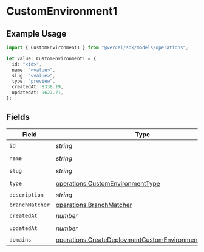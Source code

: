# CustomEnvironment1

## Example Usage

```typescript
import { CustomEnvironment1 } from "@vercel/sdk/models/operations";

let value: CustomEnvironment1 = {
  id: "<id>",
  name: "<value>",
  slug: "<value>",
  type: "preview",
  createdAt: 8338.19,
  updatedAt: 9627.71,
};
```

## Fields

| Field                                                                                                                        | Type                                                                                                                         | Required                                                                                                                     | Description                                                                                                                  |
| ---------------------------------------------------------------------------------------------------------------------------- | ---------------------------------------------------------------------------------------------------------------------------- | ---------------------------------------------------------------------------------------------------------------------------- | ---------------------------------------------------------------------------------------------------------------------------- |
| `id`                                                                                                                         | *string*                                                                                                                     | :heavy_check_mark:                                                                                                           | N/A                                                                                                                          |
| `name`                                                                                                                       | *string*                                                                                                                     | :heavy_check_mark:                                                                                                           | N/A                                                                                                                          |
| `slug`                                                                                                                       | *string*                                                                                                                     | :heavy_check_mark:                                                                                                           | N/A                                                                                                                          |
| `type`                                                                                                                       | [operations.CustomEnvironmentType](../../models/operations/customenvironmenttype.md)                                         | :heavy_check_mark:                                                                                                           | N/A                                                                                                                          |
| `description`                                                                                                                | *string*                                                                                                                     | :heavy_minus_sign:                                                                                                           | N/A                                                                                                                          |
| `branchMatcher`                                                                                                              | [operations.BranchMatcher](../../models/operations/branchmatcher.md)                                                         | :heavy_minus_sign:                                                                                                           | N/A                                                                                                                          |
| `createdAt`                                                                                                                  | *number*                                                                                                                     | :heavy_check_mark:                                                                                                           | N/A                                                                                                                          |
| `updatedAt`                                                                                                                  | *number*                                                                                                                     | :heavy_check_mark:                                                                                                           | N/A                                                                                                                          |
| `domains`                                                                                                                    | [operations.CreateDeploymentCustomEnvironmentDomains](../../models/operations/createdeploymentcustomenvironmentdomains.md)[] | :heavy_minus_sign:                                                                                                           | N/A                                                                                                                          |